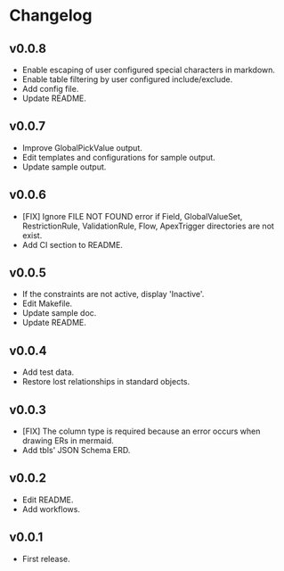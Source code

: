 # Changelog

## v0.0.8
* Enable escaping of user configured special characters in markdown.
* Enable table filtering by user configured include/exclude.
* Add config file.
* Update README.

## v0.0.7
* Improve GlobalPickValue output.
* Edit templates and configurations for sample output.
* Update sample output.

## v0.0.6
* [FIX] Ignore FILE NOT FOUND error if Field, GlobalValueSet, RestrictionRule, ValidationRule, Flow, ApexTrigger directories are not exist.
* Add CI section to README.

## v0.0.5
* If the constraints are not active, display 'Inactive'.
* Edit Makefile.
* Update sample doc.
* Update README.

## v0.0.4
* Add test data.
* Restore lost relationships in standard objects.

## v0.0.3
* [FIX] The column type is required because an error occurs when drawing ERs in mermaid.
* Add tbls' JSON Schema ERD.

## v0.0.2
* Edit README.
* Add workflows.

## v0.0.1
* First release.
